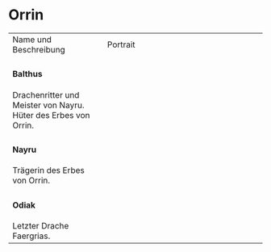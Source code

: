# Orrin

<table>
<tr><td>Name und Beschreibung</td><td width="300">Portrait</td></tr>
<tr><td><h4>Balthus</h4> Drachenritter und Meister von Nayru. Hüter des Erbes von Orrin.</td><td><img src="" alt="" /></td></tr>
<tr><td><h4>Nayru</h4> Trägerin des Erbes von Orrin.</td><td><img src="nayru.png" alt="" /></td></tr>
<tr><td><h4>Odiak</h4> Letzter Drache Faergrias.</td><td><img src="orobas.png" alt="" /></td></tr>
</table>
